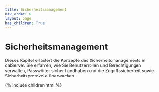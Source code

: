```yaml
---
title: Sicherheitsmanagement
nav_order: 8
layout: page
has_children: True
---
```


# Sicherheitsmanagement

Dieses Kapitel erläutert die Konzepte des Sicherheitsmanagements in calServer. Sie erfahren, wie Sie Benutzerrollen und Berechtigungen verwalten, Passwörter sicher handhaben und die Zugriffssicherheit sowie Sicherheitsprotokolle überwachen.

{% include children.html %}
